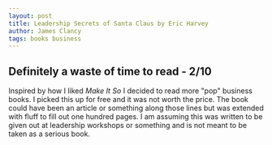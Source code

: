 ```yaml
---
layout: post
title: Leadership Secrets of Santa Claus by Eric Harvey 
author: James Clancy
tags: books business
---
```


## Definitely a waste of time to read - 2/10

Inspired by how I liked _Make It So_ I decided to read more "pop" business books. I picked this up for free and it was not worth the price. The book could have been an article or something along those lines but was extended with fluff to fill out one hundred pages. I am assuming this was written to be given out at leadership workshops or something and is not meant to be taken as a serious book.  